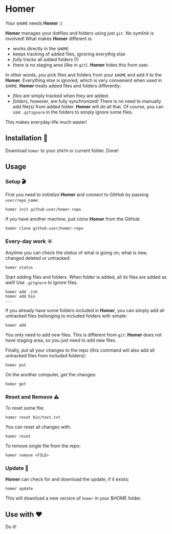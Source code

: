 # Homer

Your `$HOME` needs **Homer** :)

**Homer** manages your dotfiles and folders using just `git`. No symlink is involved!
What makes **Homer** different is:

+ works directly in the `$HOME`
+ keeps tracking of added files, ignoring everythig else
+ _fully_ tracks all added folders (!)
+ there is no staging area (like in `git`). **Homer** hides this from user.

In other words, you pick files and folders from your `$HOME` and add it to the **Homer**. Everything else is ignored, which is very convenient when used in `$HOME`. **Homer** treats added files and folders differently:

+ _files_ are simply tracked when they are added.
+ _folders_, however, are fully synchronized! There is no need to manually add file(s) from added folder. **Homer** will do all that. Of course, you can use `.gitignore` in the folders to simply ignore some files.

This makes everyday-life much easier!

## Installation :gift:

Download `homer` to your `$PATH` or current folder. Done!

## Usage

### Setup :clapper:

First you need to _initialize_ **Homer** and connect to GitHub by passing `user/repo_name`:

```shell
homer init github-user/homer-repo
```

If you have another machine, just _clone_ **Homer** from the GitHub:

```shell
homer clone github-user/homer-repo
```

### Every-day work :sunny:

Anytime you can check the _status_ of what is going on; what is new, changed deleted or untracked:

```shell
homer status
```

Start _adding_ files and folders. When folder is added, all its files are added as well!
Use `.gitgnore` to ignore files.

```shell
homer add .zsh
homer add bin
...
```

If you already have some folders included in **Homer**, you can simply add all untracked files bellonging to included folders with simple:

```shell
homer add
```

You only need to add _new_ files. This is different from `git`: **Homer** does not
have staging area, so you just need to add new files.

Finally, _put_ all your changes to the repo (this command will also add all untracked files from included folders):

```shell
homer put
```

On the another computer, _get_ the changes:

```shell
homer get
```

### Reset and Remove :warning:

To reset some file:

```shell
homer reset bin/text.txt
```

You can reset all changes with:

```shell
homer reset
```

To remove single file from the repo:

```shell
homer remove <FILE>
```

### Update :rocket:

**Homer** can check for and download the update, if it exists:

```shell
homer update
```

This will download a new version of `homer` in your $HOME folder.

## Use with ❤

Do it!
